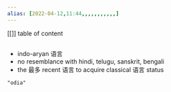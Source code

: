 ```yaml
---
alias: [2022-04-12,11:44,,,,,,,,,,,]
---
```

[[]]
table of content
```toc
```


- indo-aryan 语言
- no resemblance with hindi, telugu, sanskrit, bengali
- the 最多 recent 语言 to acquire classical 语言 status
```query
"odia"
```